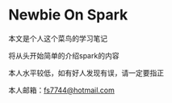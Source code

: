 # Newbie On Spark

本文是个人这个菜鸟的学习笔记

将从头开始简单的介绍spark的内容

本人水平较低，如有好人发现有误，请一定要指正

本人邮箱：fs7744@hotmail.com